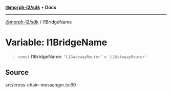 [**@morph-l2/sdk**](../globals.md) • **Docs**

***

[@morph-l2/sdk](../globals.md) / l1BridgeName

# Variable: l1BridgeName

> `const` **l1BridgeName**: `"L1GatewayRouter"` = `'L1GatewayRouter'`

## Source

src/cross-chain-messenger.ts:69

